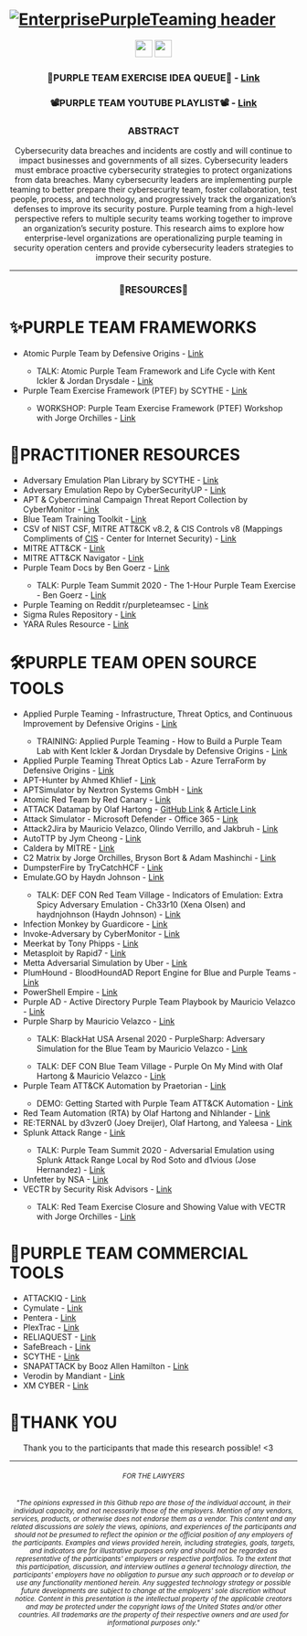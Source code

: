 # [![EnterprisePurpleTeaming header](https://github.com/ch33r10/EnterprisePurpleTeaming/blob/main/img/Enterprise%20Purple%20Teaming.jpg)](https://sites.google.com/view/ch33r10/me)
<p align='center'>
<a href="https://twitter.com/Ch33r10"><img height="30" src="https://github.com/ch33r10/BlackHatAsia2020/blob/master/img/twitter%20blue%20logo.png"></a>
 <a href="https://www.linkedin.com/in/xena-olsen/"><img height="30" src="https://github.com/ch33r10/BlackHatAsia2020/blob/master/img/linkedin%20logo.png"></a>
</p>
<h3 align="center">🔮PURPLE TEAM EXERCISE IDEA QUEUE🔮 - <a href="https://docs.google.com/spreadsheets/d/1wHRrqwb1chTWP8kQqJjA2Chl7bUtCxRlobiyT3V2thE/edit?usp=sharing">Link</a></h3>
<h3 align="center">📽️PURPLE TEAM YOUTUBE PLAYLIST📽️ - <a href="https://youtube.com/playlist?list=PL_tPOjPUxtXB8Jc-1p9EDPuqZP44Yk_CX">Link</a></h3>
<p><h3 align="center"><b>ABSTRACT</b></h3></p>
<p align="center">Cybersecurity data breaches and incidents are costly and will continue to impact businesses and governments of all sizes. Cybersecurity leaders must embrace proactive cybersecurity strategies to protect organizations from data breaches. Many cybersecurity leaders are implementing purple teaming to better prepare their cybersecurity team, foster collaboration, test people, process, and technology, and progressively track the organization’s defenses to improve its security posture. Purple teaming from a high-level perspective refers to multiple security teams working together to improve an organization’s security posture. This research aims to explore how enterprise-level organizations are operationalizing purple teaming in security operation centers and provide cybersecurity leaders strategies to improve their security posture.</p>
<hr></hr>
<p><h3 align="center">💌<b>RESOURCES</b>💌</h3></p>
<p><h1 align="left">✨<b>PURPLE TEAM FRAMEWORKS</b></h1></p>
<ul>
 <li>Atomic Purple Team by Defensive Origins - <a href="https://github.com/DefensiveOrigins/AtomicPurpleTeam">Link</a></li>
 <ul><li>TALK: Atomic Purple Team Framework and Life Cycle with Kent Ickler & Jordan Drysdale - <a href="https://youtu.be/_KqtVWrw_Gc">Link</a></ul></li>
 <li>Purple Team Exercise Framework (PTEF) by SCYTHE - <a href="https://github.com/scythe-io/purple-team-exercise-framework">Link</a></li>
  <ul><li>WORKSHOP: Purple Team Exercise Framework (PTEF) Workshop with Jorge Orchilles - <a href="https://youtu.be/kGCH-DjGM8M">Link</a></ul></li>
</ul>
<b></b>
<p><h1 align="left">🔖<b>PRACTITIONER RESOURCES</b></h1></p>
<ul>
 <li>Adversary Emulation Plan Library by SCYTHE - <a href="https://github.com/scythe-io/community-threats">Link</a></li>
 <li>Adversary Emulation Repo by CyberSecurityUP - <a href="https://github.com/CyberSecurityUP/Adversary-Emulation-Matrix">Link</a></li>
 <li>APT & Cybercriminal Campaign Threat Report Collection by CyberMonitor - <a href="https://github.com/CyberMonitor/APT_CyberCriminal_Campagin_Collections">Link</a></li>
 <li>Blue Team Training Toolkit - <a href="https://www.bt3.no/">Link</a></li>
 <li>CSV of NIST CSF, MITRE ATT&CK v8.2, & CIS Controls v8 (Mappings Compliments of <a href="https://www.cisecurity.org/controls/cis-controls-navigator/">CIS</a> - Center for Internet Security) - <a href="https://github.com/ch33r10/EnterprisePurpleTeaming/blob/main/PractitionerResources/NISTCSF_MITRE.csv">Link</a></li> 
 <li>MITRE ATT&CK - <a href="https://attack.mitre.org/">Link</a></li>
 <li>MITRE ATT&CK Navigator - <a href="https://mitre-attack.github.io/attack-navigator/">Link</a></li>
 <li>Purple Team Docs by Ben Goerz - <a href="https://github.com/bengoerz/PurpleTeamDocs">Link</a></li>
 <ul><li>TALK: Purple Team Summit 2020 - The 1-Hour Purple Team Exercise - Ben Goerz - <a href="https://youtu.be/fNQ7EQjd3Zg">Link</a></ul></li>
 <li>Purple Teaming on Reddit r/purpleteamsec - <a href="https://www.reddit.com/r/purpleteamsec/">Link</a></li>
 <li>Sigma Rules Repository - <a href="https://github.com/SigmaHQ/sigma">Link</a></li>
 <li>YARA Rules Resource - <a href="https://github.com/InQuest/awesome-yara">Link</a></li>
</ul> 
<b></b>
<p><h1 align="left">🛠️<b>PURPLE TEAM OPEN SOURCE TOOLS</b></h1></p>
<ul>
 <li>Applied Purple Teaming - Infrastructure, Threat Optics, and Continuous Improvement by Defensive Origins - <a href="https://github.com/DefensiveOrigins/APT06202001">Link</a></li>
 <ul><li>TRAINING: Applied Purple Teaming - How to Build a Purple Team Lab with Kent Ickler & Jordan Drysdale by Defensive Origins - <a href="https://youtu.be/SpSLSO2vWGs">Link</a></ul></li>
 <li>Applied Purple Teaming Threat Optics Lab - Azure TerraForm by Defensive Origins - <a href="https://github.com/DefensiveOrigins/APT-Lab-Terraform">Link</a></li>
 <li>APT-Hunter by Ahmed Khlief - <a href="https://github.com/ahmedkhlief/APT-Hunter">Link</a></li>
 <li>APTSimulator by Nextron Systems GmbH - <a href="https://github.com/NextronSystems/APTSimulator">Link</a></li>
 <li>Atomic Red Team by Red Canary - <a href="https://github.com/redcanaryco/atomic-red-team">Link</a></li>
 <li>ATTACK Datamap by Olaf Hartong - <a href="https://github.com/olafhartong/ATTACKdatamap">GitHub Link</a> & <a href="https://medium.com/@olafhartong/assess-your-data-potential-with-att-ck-datamap-f44884cfed11">Article Link</a></li>
 <li>Attack Simulator - Microsoft Defender - Office 365 - <a href="https://docs.microsoft.com/en-us/microsoft-365/security/office-365-security/attack-simulator?view=o365-worldwide">Link</a></li>
 <li>Attack2Jira by Mauricio Velazco, Olindo Verrillo, and Jakbruh - <a href="https://github.com/mvelazc0/attack2jira">Link</a></li>
 <li>AutoTTP by Jym Cheong - <a href="https://github.com/jymcheong/AutoTTP">Link</a></li>
 <li>Caldera by MITRE - <a href="https://github.com/mitre/caldera">Link</a></li>
 <li>C2 Matrix by Jorge Orchilles, Bryson Bort & Adam Mashinchi - <a href="https://www.thec2matrix.com/matrix">Link</a></li>
 <li>DumpsterFire by TryCatchHCF - <a href="https://github.com/TryCatchHCF/DumpsterFire">Link</a></li>
 <li>Emulate.GO by Haydn Johnson - <a href="https://github.com/Haydz/Emulate.GO">Link</a></li>
 <ul><li>TALK: DEF CON Red Team Village - Indicators of Emulation: Extra Spicy Adversary Emulation - Ch33r10 (Xena Olsen) and haydnjohnson (Haydn Johnson) - <a href="https://youtu.be/7WUDnFleC5Y">Link</a></ul></li>
 <li>Infection Monkey by Guardicore - <a href="https://www.guardicore.com/infectionmonkey/">Link</a></li>
 <li>Invoke-Adversary by CyberMonitor - <a href="https://github.com/CyberMonitor/Invoke-Adversary">Link</a></li>
 <li>Meerkat by Tony Phipps - <a href="https://github.com/TonyPhipps/Meerkat">Link</a></li>
 <li>Metasploit by Rapid7 - <a href="https://www.metasploit.com/download">Link</a></li>
 <li>Metta Adversarial Simulation by Uber - <a href="https://github.com/uber-common/metta">Link</a></li>
 <li>PlumHound - BloodHoundAD Report Engine for Blue and Purple Teams - <a href="https://github.com/PlumHound/PlumHound">Link</a></li>
 <li>PowerShell Empire - <a href="http://www.powershellempire.com/">Link</a></li>
 <li>Purple AD - Active Directory Purple Team Playbook by Mauricio Velazco - <a href="https://github.com/mvelazc0/PurpleAD">Link</a></li>
 <li>Purple Sharp by Mauricio Velazco - <a href="https://github.com/mvelazc0/PurpleSharp">Link</a></li>
  <ul><li>TALK: BlackHat USA Arsenal 2020 - PurpleSharp: Adversary Simulation for the Blue Team by Mauricio Velazco - <a href="https://youtu.be/yaeNwdElYaQ">Link</a></ul></li>
 <ul><li>TALK: DEF CON Blue Team Village - Purple On My Mind with Olaf Hartong & Mauricio Velazco - <a href="https://youtu.be/aJf2jPTqkVM">Link</a></ul></li>
 <li>Purple Team ATT&CK Automation by Praetorian - <a href="https://github.com/praetorian-inc/purple-team-attack-automation">Link</a></li>
 <ul><li>DEMO: Getting Started with Purple Team ATT&CK Automation - <a href="https://youtu.be/o3Qb_0clIpg">Link</a></ul></li>
  <li>Red Team Automation (RTA) by Olaf Hartong and Nihlander - <a href="https://github.com/endgameinc/RTA">Link</a></li>
 <li>RE:TERNAL by d3vzer0 (Joey Dreijer), Olaf Hartong, and Yaleesa - <a href="https://github.com/d3vzer0/reternal-quickstart">Link</a></li>
 <li>Splunk Attack Range - <a href="https://github.com/splunk/attack_range">Link</a></li>
 <ul><li>TALK: Purple Team Summit 2020 - Adversarial Emulation using Splunk Attack Range Local by Rod Soto and d1vious (Jose Hernandez) - <a href="https://youtu.be/31GQLPYuqFc">Link</a></ul></li>
 <li>Unfetter by NSA - <a href="https://nsacyber.github.io/unfetter/">Link</a></li>
 <li>VECTR by Security Risk Advisors - <a href="https://github.com/securityriskadvisors/vectr">Link</a></li>
 <ul><li>TALK: Red Team Exercise Closure and Showing Value with VECTR with Jorge Orchilles - <a href="https://youtu.be/7D6lTVOsD-o">Link</a></ul></li>
</ul> 
<b></b>
<p><h1 align="left">🍭<b>PURPLE TEAM COMMERCIAL TOOLS</b></h1></p>
<ul>
 <li>ATTACKIQ - <a href="https://attackiq.com/">Link</a></li>
 <li>Cymulate - <a href="https://cymulate.com/">Link</a></li>
 <li>Pentera - <a href="https://www.pentera.io/">Link</a></li>
 <li>PlexTrac - <a href="https://plextrac.com/">Link</a></li>
 <li>RELIAQUEST - <a href="https://www.reliaquest.com/">Link</a></li>
 <li>SafeBreach - <a href="https://www.safebreach.com/">Link</a></li>
 <li>SCYTHE - <a href="https://www.scythe.io/">Link</a></li> 
 <li>SNAPATTACK by Booz Allen Hamilton - <a href="https://www.boozallen.com/s/product/snapattack.html">Link</a></li>
 <li>Verodin by Mandiant - <a href="https://www.fireeye.com/mandiant/security-validation.html">Link</a></li>
 <li>XM CYBER - <a href="https://www.xmcyber.com/">Link</a></li>
</ul> 
<b></b>
<p><h1 align="left">💎<b>THANK YOU</b></h1></p>
<ul>
Thank you to the participants that made this research possible! <3
 
</ul> 
<b></b>
<hr></hr>
<h6 align="center"><small>FOR THE LAWYERS</small></h6>
<h6 align="center"><sub>"The opinions expressed in this Github repo are those of the individual account, in their individual capacity, and not necessarily those of the employers. Mention of any vendors, services, products, or otherwise does not endorse them as a vendor. This content and any related discussions are solely the views, opinions, and experiences of the participants and should not be presumed to reflect the opinion or the official position of any employers of the participants. Examples and views provided herein, including strategies, goals, targets, and indicators are for illustrative purposes only and should not be regarded as representative of the participants' employers or respective portfolios. To the extent that this participation, discussion, and interview outlines a general technology direction, the participants' employers have no obligation to pursue any such approach or to develop or use any functionality mentioned herein. Any suggested technology strategy or possible future developments are subject to change at the employers' sole discretion without notice. Content in this presentation is the intellectual property of the applicable creators and may be protected under the copyright laws of the United States and/or other countries. All trademarks are the property of their respective owners and are used for informational purposes only."</sub></h6>
